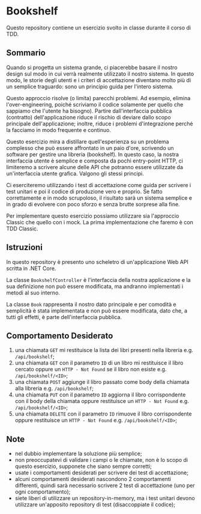# Bookshelf

Questo repository contiene un esercizio svolto in classe durante il corso di TDD.

## Sommario
Quando si progetta un sistema grande, ci piacerebbe basare il nostro design sul modo in cui verrà realmente utilizzato il nostro sistema.
In questo modo, le storie degli utenti e i criteri di accettazione diventano molto più di un semplice traguardo: sono un principio guida per l'intero sistema.


Questo approccio risolve (o limita) parecchi problemi. Ad esempio, elimina l'over-engineering, poiché scriviamo il codice solamente per quello che sappiamo che l'utente ha bisogno).
Partire dall'interfaccia pubblica (contratto) dell'applicazione riduce il rischio di deviare dallo scopo principale dell'applicazione; inoltre, riduce i problemi d'integrazione perché la facciamo in modo frequente e continuo.

Questo esercizio mira a distillare quell'esperienza su un problema complesso che può essere affrontato in un paio d'ore, scrivendo un software per gestire una libreria (bookshelf).
In questo caso, la nostra interfaccia utente è semplice e composta da pochi entry-point HTTP, ci limiteremo a scrivere alcune delle API che potranno essere utilizzate da un'interfaccia utente grafica.
Valgono gli stessi principi.

Ci eserciteremo utilizzando i test di accettazione come guida per scrivere i test unitari e poi il codice di produzione vero e proprio.
Se fatto correttamente e in modo scrupoloso, il risultato sarà un sistema semplice e in grado di evolvere con poco sforzo e senza brutte sorprese alla fine.

Per implementare questo esercizio possiamo utilizzare sia l'approccio Classic che quello con i mock. La prima implementazione che faremo è con TDD Classic.

## Istruzioni
In questo repository è presento uno scheletro di un'applicazione Web API scritta in .NET Core.

La classe `BookshelfController` è l'interfaccia della nostra applicazione e la sua definizione non può essere modificata, ma andranno implementati i metodi al suo interno.

La classe `Book` rappresenta il nostro dato principale e per comodità e semplicità è stata implementata e non può essere modificata, dato che, a tutti gli effetti, è parte dell'interfaccia pubblica.

## Comportamento Desiderato
1. una chiamata `GET` mi restituisce la lista dei libri presenti nella libreria e.g. `/api/bookshelf`;
1. una chiamata `GET` con il parametro `ID` di un libro mi restituisce il libro cercato oppure un `HTTP - Not Found` se il libro non esiste e.g. `/api/bookshelf/<ID>`;
1. una chiamata `POST` aggiunge il libro passato come body della chiamata alla libreria e.g. `/api/bookshelf`;
1. una chiamata `PUT` con il parametro `ID` aggiorna il libro corrispondente con il body della chiamata oppure restituisce un `HTTP - Not Found` e.g. `/api/bookshelf/<ID>`;
1. una chiamata `DELETE` con il parametro `ID` rimuove il libro corrispondente oppure restituisce un `HTTP - Not Found` e.g. `/api/bookshelf/<ID>`;

## Note
- nel dubbio implementare la soluzione più semplice;
- non preoccupatevi di validare i campi o le chiamate, non è lo scopo di questo esercizio, supponete che siano sempre corretti;
- usate i comportamenti desiderati per scrivere dei test di accettazione;
- alcuni comportamenti desiderati nascondono 2 comportamenti differenti, quindi sarà necessario scrivere 2 test di accettazione (uno per ogni comportamento);
- siete liberi di utilizzare un repository-in-memory, ma i test unitari devono utilizzare un'apposito repository di test (disaccoppiate il codice);
